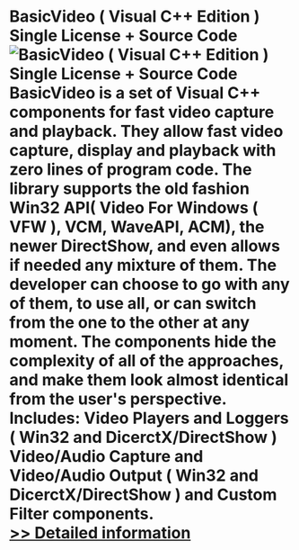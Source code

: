 # BasicVideo ( Visual C++ Edition ) Single License + Source Code<br />![BasicVideo ( Visual C++ Edition ) Single License + Source Code](https://mycommerce.akamaized.net/api/pimages/P300236998/BIG/300236998.JPG)<br />BasicVideo is a set of Visual C++ components for fast video capture and playback. They allow fast video capture, display and playback with zero lines of program code. The library supports the old fashion Win32 API( Video For Windows ( VFW ), VCM, WaveAPI, ACM), the newer DirectShow, and even allows if needed any mixture of them. The developer can choose to go with any of them, to use all, or can switch from the one to the other at any moment. The components hide the complexity of all of the approaches, and make them look almost identical from the user's perspective. Includes: Video Players and Loggers ( Win32 and DicerctX/DirectShow ) Video/Audio Capture and Video/Audio Output ( Win32 and DicerctX/DirectShow ) and Custom Filter components.<br />[>> Detailed information](https://secure.shareit.com/shareit/product.html?productid=300236998&affiliateid=200057808)